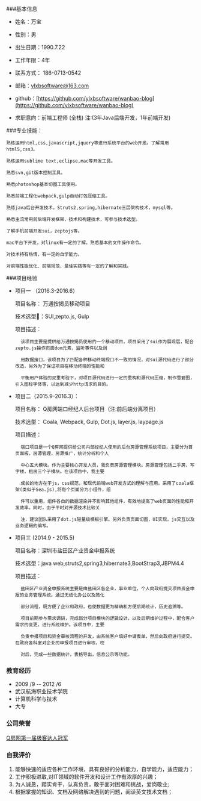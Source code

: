 ###基本信息
- 姓名：万宝

- 性别：男

- 出生日期：1990.7.22

- 工作年限：4年

- 联系方式： 186-0713-0542

- 邮箱：ylxbsoftware@163.com

- github：[https://github.com/ylxbsoftware/wanbao-blog](https://github.com/ylxbsoftware/wanbao-blog)

- 求职意向：前端工程师 (全栈)  注:(3年Java后端开发，1年前端开发)

###专业技能：

	熟练运用html,css,javascript,jquery等进行系统平台的web开发。了解常用html5,css3。
	
	熟练运用sublime text,eclipse,mac等开发工具。
	
	熟悉svn,git版本控制工具。
	
	熟悉photoshop基本切图工具使用。
	
	熟悉前端工程化webpack,gulp自动打包压缩工具。
	
	熟练java后台开发技术，Struts2,spring,hibernate三层架构技术，mysql等。
	
	熟悉主流常用前后端开发框架，技术和构建技术，可参与技术选型。
	
	了解手机前端开发sui，zeptojs等。
	
	mac平台下开发，对linux有一定的了解，熟悉基本的文件操作命令。
	
	对技术持有热情，有一定的自学能力。
	
	对前端性能优化、前端规范，最佳实践等有一定的了解和实践。
	
###项目经验

- 项目一 （2016.3-2016.6）	  

	项目名称： 万通按揭员移动项目 
	
	技术选型：SUI,zepto.js, Gulp
	
	项目描述：
	
		该项目主要是提供给万通按揭员使用的一个移动项目，项目采用了sui作为展现层，配合zepto.js操作页面dom元素，监听事件以及调
		
		用数据接口，该项目为了匹配各种移动终端视口不一致的情况，对sui源代码进行了部分改造，另外为了保证项目在移动终端的性能和
		
		平衡用户体验的双重考验下，对项目源代码进行一定的重构和源代码压缩，制作雪碧图，引入图标字体等，以达到减少http请求的目的。
		
- 项目二（2015.9-2016.3）：

  项目名称： Q房网端口经纪人后台项目（注:前后端分离项目）
  
  技术选型： Coala, Webpack, Gulp, Dot.js, layer.js, laypage.js
  
  项目描述： 
  			
  		端口项目是一个Q房网提供给公司内部经纪人使用的后台房源管理系统项目，主要分为首页面板，房源管理，房源推广，统计分析和个人
  		
  		中心五大模块。作为主要核心开发人员，我负责房源管理模块。房源管理包括二手房，写字楼，租房三个子模块。在该项目中，我主要
  		
  		成长的地方在于js，css规范，和现代前端web开发方式的理解与应用。采用了coala框架(类似于Sea.js),将每个页面分为小组件，组
  		
  		件可以重用，组件各自的数据渲染并不影响其他组件，有效地提高了web页面的性能和开发效率。同时，由于平时对开源技术比较关
  		
  		注，建议团队采用了dot.js轻量级模板引擎。另外负责页面切图，UI实现，js交互以及业务逻辑的编写。
	   
	   
		
- 项目三 (2014.9 - 2015.5)		

	项目名称：深圳市盐田区产业资金申报系统
	
	技术选型：java web,struts2,spring3,hibernate3,BootStrap3,JBPM4.4
	
	项目描述： 
	
		盐田区产业资金申报系统主要是由盐田区各企业，事业单位，个人向政府提交项目资金申报的业务管理系统。通过无纸化办公以及简化
		
		部分流程，既方便了企业和政府，也使数据更为精确和方便后期统计，历史追溯等。
		
		项目前期参与需求调研，完成部分项目模块的逻辑设计，以及后期维护过程中，配合客户需求的变更，进行系统维护。该项目中，主要
				
		负责申报项目和资金审核流程的开发，由系统客户填好申请表单，然后向政府进行提交。在政府各科室对企业的申报项目进行审核，校
				
		对后，完成一些数据统计，表格导出，信息公示等功能。 


### 教育经历

- 2009 /9 -- 2012 /6   
- 武汉航海职业技术学院 	
- 计算机科学与技术  
- 大专

### 公司荣誉

[Q房网第一届极客达人冠军](http://shenzhen.qfang.com/info/aboutQfang/335?infoType=NEWS_CENTER)
	
###  自我评价

1. 能够快速的适应各种工作环境，具有良好的分析能力，自学能力，适应能力；2. 工作积极进取,对IT领域的软件开发和设计工作有浓厚的兴趣；3. 为人诚恳，踏实肯干，认真负责，敢于面对困难和挑战，爱岗敬业; 
4. 根据掌握的知识、文档及网络解决遇到的问题，阅读英文技术文档；
	
	
		
